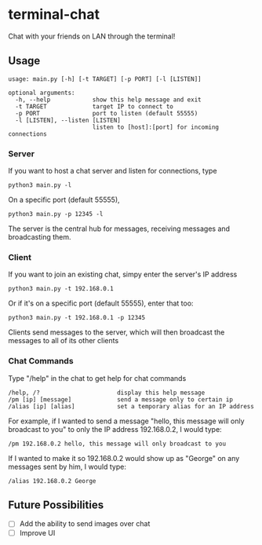 # terminal-chat
Chat with your friends on LAN through the terminal!

## Usage
```
usage: main.py [-h] [-t TARGET] [-p PORT] [-l [LISTEN]]

optional arguments:
  -h, --help            show this help message and exit
  -t TARGET             target IP to connect to
  -p PORT               port to listen (default 55555)
  -l [LISTEN], --listen [LISTEN]
                        listen to [host]:[port] for incoming connections
```
### Server
If you want to host a chat server and listen for connections, type
```
python3 main.py -l
```
On a specific port (default 55555),
```
python3 main.py -p 12345 -l
```
The server is the central hub for messages, receiving messages and broadcasting them.
### Client
If you want to join an existing chat, simpy enter the server's IP address
```
python3 main.py -t 192.168.0.1
```
Or if it's on a specific port (default 55555), enter that too:
```
python3 main.py -t 192.168.0.1 -p 12345
```
Clients send messages to the server, which will then broadcast the messages to all of its other clients
### Chat Commands
Type "/help" in the chat to get help for chat commands
```
/help, /?                      display this help message
/pm [ip] [message]             send a message only to certain ip
/alias [ip] [alias]            set a temporary alias for an IP address
```
For example, if I wanted to send a message "hello, this message will only broadcast to you" to only the IP address 192.168.0.2, I would type:
```
/pm 192.168.0.2 hello, this message will only broadcast to you
```
If I wanted to make it so 192.168.0.2 would show up as "George" on any messages sent by him, I would type:
```
/alias 192.168.0.2 George
```

## Future Possibilities
- [ ] Add the ability to send images over chat
- [ ] Improve UI
